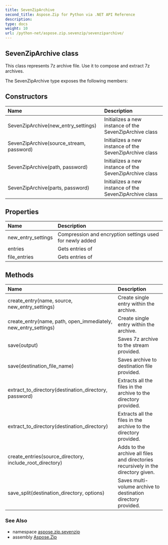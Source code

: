 ```yaml
---
title: SevenZipArchive
second_title: Aspose.Zip for Python via .NET API Reference
description: 
type: docs
weight: 10
url: /python-net/aspose.zip.sevenzip/sevenziparchive/
---
```


## SevenZipArchive class

This class represents 7z archive file. Use it to compose and extract 7z archives.

The SevenZipArchive type exposes the following members:
## Constructors
| Name | Description |
| :- | :- |
|SevenZipArchive(new_entry_settings)|Initializes a new instance of the SevenZipArchive class|
|SevenZipArchive(source_stream, password)|Initializes a new instance of the SevenZipArchive class|
|SevenZipArchive(path, password)|Initializes a new instance of the SevenZipArchive class|
|SevenZipArchive(parts, password)|Initializes a new instance of the SevenZipArchive class|
## Properties
| Name | Description |
| :- | :- |
|new_entry_settings|Compression and encryption settings used for newly added|
|entries|Gets entries of|
|file_entries|Gets entries of|
## Methods
| Name | Description |
| :- | :- |
|create_entry(name, source, new_entry_settings)|Create single entry within the archive.|
|create_entry(name, path, open_immediately, new_entry_settings)|Create single entry within the archive.|
|save(output)|Saves 7z archive to the stream provided.|
|save(destination_file_name)|Saves archive to destination file provided.|
|extract_to_directory(destination_directory, password)|Extracts all the files in the archive to the directory provided.|
|extract_to_directory(destination_directory)|Extracts all the files in the archive to the directory provided.|
|create_entries(source_directory, include_root_directory)|Adds to the archive all files and directories recursively in the directory given.|
|save_split(destination_directory, options)|Saves multi-volume archive to destination directory provided.|

### See Also

* namespace [aspose.zip.sevenzip](/zip/python-net/aspose.zip.sevenzip/)
* assembly [Aspose.Zip](/zip/python-net/)

